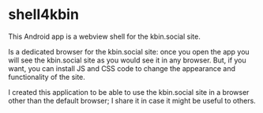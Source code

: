 # shell4kbin
This Android app is a webview shell for the kbin.social site.

Is a dedicated browser for the kbin.social site: once you open the app you will see the kbin.social site as you would see it in any browser.
But, if you want, you can install JS and CSS code to change the appearance and functionality of the site.

I created this application to be able to use the kbin.social site in a browser other than the default browser; I share it in case it might be useful to others.
